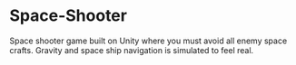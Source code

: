 # Space-Shooter
Space shooter game built on Unity where you must avoid all enemy space crafts. Gravity and space ship navigation is simulated to feel real.
